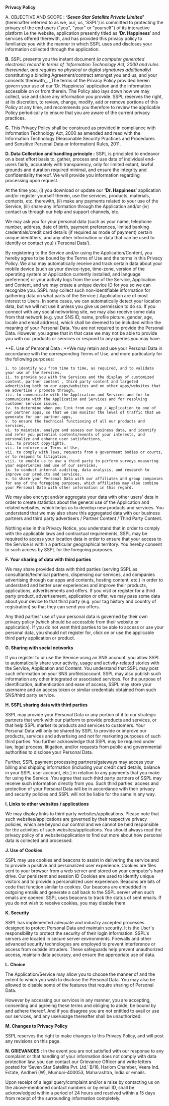 **Privacy Policy**

A. OBJECTIVE AND SCOPE : **_‘Seven Star Satellite Private Limited’_** (hereinafter referred to as we, our, us, ‘SSPL’) is committed to protecting the privacy of the end users ("you", "your" or "yourself") of its interactive platform i.e the website, application presently titled as **‘Dr. Happiness**’ and services offered therewith, and has provided this privacy policy to familiarize you with the manner in which SSPL uses and discloses your information collected through the application.

**B.** SSPL presents you the instant document _(a computer generated electronic record in terms of ‘Information Technology Act, 2000 and rules thereunder, and requires no physical or digital signatures additionally)_ constituting a binding Agreement/contract amongst you and us, and your consents therewith_. _The terms of the Privacy Policy provided herein govern your use of our ‘Dr. Happiness’ application and the information accessible on or from therein. The Policy also lays down how we may collect, use and share any information you provide. SSPL reserves the right, at its discretion, to review, change, modify, add or remove portions of this Policy at any time, and recommends you therefore to review the applicable Policy periodically to ensure that you are aware of the current privacy practices.

**C.** This Privacy Policy shall be construed as provided in compliance with Information Technology Act, 2000 as amended and read with the Information Technology (Reasonable Security Practices and Procedures and Sensitive Personal Data or Information) Rules, 2011.

**D. Data Collection and handling principle :** SSPL is principled to endeavor on a best effort basis to, gather, process and use data of individual end-users fairly, accurately with transparency, only for limited extant, lawful grounds and duration required minimal, and ensure the integrity and confidentiality thereof.  We will provide you information regarding processing upon request.

At the time you, (i) you download or update our **‘Dr. Happiness**’ application and/or register yourself therein, use the services, products, materials, contents, etc. therewith, (ii) make any payments related to your use of the Service, (iii) share any information through the Application and/or (iv) contact us through our help and support channels, etc.

We may ask you for your personal data (such as your name, telephone number, address, date of birth, payment preferences, limited banking credentials/credit card details (if required as mode of payment) certain unique identifiers, and any other information or data that can be used to identify or contact you) (‘Personal Data’).

By registering to the Service and/or using the Application/Content, you hereby agree to be bound by the Terms of Use and the terms in this Privacy Policy. We also may automatically receive and track certain data about your mobile device (such as your device-type, time-zone, version of the operating system or Application currently installed, and language preference) or your activity logs from the use of the Service, Application and Content, and we may create a unique device ID for you so we can recognize you. SSPL may collect such non-identifiable information for gathering data on what parts of the Service / Application are of most interest to Users. In some cases, we can automatically detect your location data, but we will not use it unless you give us permission to do so. If you connect with any social networking site, we may also receive some data from that network (e.g. your SNS ID, name, profile picture, gender, age, locale and email address), which shall be deemed to be included within the meaning of your Personal Data. You are not required to provide the Personal Data. However, you agree that in that case we may not be able to provide you with our products or services or respond to any queries you may have.

**E. Use of Personal Data : **We may retain and use your Personal Data in accordance with the corresponding Terms of Use, and more particularly for the following purposes:


    i. to identify you from time to time, as required, and to validate your use of the Services,
    ii. to provide you with the Services and the display of customized content, partner content , third party content and targeted advertising both on our apps/websites and on other apps/websites that we advertise / promote through,
    iii. to communicate with the Application and Services and for to communicate with the Application and Services and for resolving customer service issues,
    iv. to determine when you link from our app / Application to one of our partner apps, so that we can monitor the level of traffic that we generate for our partner apps,
    v. to ensure the technical functioning of all our products and services,
    vi. to maintain, analyze and assess our business data, and identify and refer you potential contents/events of your interests, and personalize and enhance user satisfactions, 
    vii. to protect copyrights,
    vii. to enforce our Terms of Use,
    vii. to comply with laws, requests from a government bodies or courts, or to respond to litigation,
    viii. to enable us to use a third party to perform surveys measuring your experiences and use of our services,
    ix. to conduct internal auditing, data analysis, and research to improve our products and services.
    x. to share your Personal Data with our affiliates and group companies for any of the foregoing purposes, which affiliates may also combine your Personal Data with other information in this regard.

We may also encrypt and/or aggregate your data with other users' data in order to create statistics about the general use of the Application and related websites, which helps us to develop new products and services. You understand that we may also share this aggregated data with our business partners and third party advertisers / Partner Content / Third Party Content.

Nothing else in this Privacy Notice, you understand that in order to comply with the applicable laws and contractual requirements, SSPL may be required to access your location data in order to ensure that your access to the Service is within a particular geographical territory. You hereby consent to such access by SSPL for the foregoing purposes.

**F. Your sharing of data with third parties**

We may share provided data with third parties (serving SSPL as consultants/technical partners, dispensing our services, and companies advertising through our apps and contents, hosting content, etc.) in order to understand and better user experiences and improve their products, applications, advertisements and offers. If you visit or register for a third party product, advertisement, application or offer, we may pass some data about your device to that third party (e.g. your tag history and country of registration) so that they can send you offers. 

Any third parties' use of your personal data is governed by their own privacy policy (which should be accessible from their website or application). If you do not want third parties to be able to access or use your personal data, you should not register for, click on or use the applicable third party application or product.

**G. Sharing with social networks**

If you register to or use the Service using an SNS account, you allow SSPL to automatically share your activity, usage and activity-related stories with the Service, Application and Content. You understand that SSPL may post such information on your SNS profile/account. SSPL may also publish such information any other integrated or associated services. For the purpose of identification, authentication and ease of access, SSPL may store your username and an access token or similar credentials obtained from such SNS/third party service.

**H. SSPL sharing data with third parties**

SSPL may provide your Personal Data or any portion of it to our strategic partners that work with our platform to provide products and services, or that help SSPL market its products and services to customers. Your Personal Data will only be shared by SSPL to provide or improve our products, services and advertising and not for marketing purposes of such third parties. You further acknowledge that SSPL may be required under law, legal process, litigation, and/or requests from public and governmental authorities to disclose your Personal Data.

Further, SSPL payment processing partners/gateways may access your billing and shipping information (including your credit card details, balance in your SSPL user account, etc.) in relation to any payments that you make for using the Service. You agree that such third party partners of SSPL may receive such information directly from you. Such third parties' access and protection of your Personal Data will be in accordance with their privacy and security policies and SSPL will not be liable for the same in any way.

**I. Links to other websites / applications**

We may display links to third party websites/applications. Please note that such websites/applications are governed by their respective privacy policies, which are beyond our control and we cannot be held responsible for the activities of such websites/applications. You should always read the privacy policy of a website/application to find out more about how personal data is collected and processed.

**J. Use of Cookies**

SSPL may use cookies and beacons to assist in delivering the service and to provide a positive and personalized user experience. Cookies are files sent to your browser from a web server and stored on your computer's hard drive. Our persistent and session ID Cookies are used to identify unique visitors and to provide a personalized user experience. Beacons are bits of code that function similar to cookies. Our beacons are embedded in outgoing emails and generate a call back to the SSPL server when such emails are opened. SSPL uses beacons to track the status of sent emails. If you do not wish to receive cookies, you may disable them.

**K. Security**

SSPL has implemented adequate and industry accepted processes designed to protect Personal Data and maintain security. It is the User's responsibility to protect the security of their login information. SSPL's servers are located in secure server environments. Firewalls and other advanced security technologies are employed to prevent interference or access from outside intruders. These safeguards help prevent unauthorized access, maintain data accuracy, and ensure the appropriate use of data.

**L. Choice**

The Application/Service may allow you to choose the manner of and the extent to which you wish to disclose the Personal Data. You may also be allowed to disable some of the features that require sharing of Personal Data.

However by accessing our services in any manner, you are accepting, consenting and agreeing these terms and obliging to abide, be bound by and adhere thereof. And if you disagree you are not entitled to avail or use our services, and any use/usage thereafter shall be unauthorized. 

**M. Changes to Privacy Policy**

SSPL reserves the right to make changes to this Privacy Policy, and will post any revisions on this page.

**N. GRIEVANCES :** In the event you are not satisfied with our response to any complaint or that handling of your information does not comply with data protection law, you can contact our Grievance Officer and write letters posted for ‘Seven Star Satellite Pvt. Ltd.’ B/16, Hariom Chamber, Veera Ind. Estate, Andheri (W), Mumbai-400053, Maharashtra, India or emails.

Upon receipt of a legal query/complaint and/or a raise by contacting us on the above-mentioned contact numbers or by email ID, shall be acknowledged within a period of 24 hours and resolved within a 15 days from receipt of the surrounding information completely.

